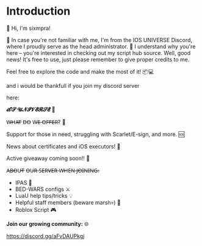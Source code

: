 # Introduction

👋 Hi, I'm sixmpra!

🌌 In case you're not familiar with me, I'm from the IOS UNIVERSE Discord, where I proudly serve as the head administrator. 🚀 I understand why you're here – you're interested in checking out my script hub source. Well, good news! It's free to use, just please remember to give proper credits to me.

Feel free to explore the code and make the most of it! 📦💻

and i would be thankfull if you join my discord server

here:



**𝓲𝓞𝓢 𝓤𝓝𝓘𝓥𝓔𝓡𝓢𝓔** 🚀

W̶H̶A̶T̶ D̶O̶ W̶E̶ O̶F̶F̶E̶R̶? 🌟

Support for those in need, struggling with Scarlet/E-sign, and more. 🆘

News about certificates and iOS executors! 📰

Active giveaway coming soon!! 🎉

A̶B̶O̶U̶T̶ O̶U̶R̶ S̶E̶R̶V̶E̶R̶ W̶H̶E̶N̶ J̶O̶I̶N̶I̶N̶G̶:

- IPAS 📱
- BED-WARS configs ⚔️
- LuaU help tips/tricks 💡
- Helpful staff members (beware marsh💀) 👥
- Roblox Script 🎮

**Join our growing community:** 🌐

https://discord.gg/aFvDAUPkgj
